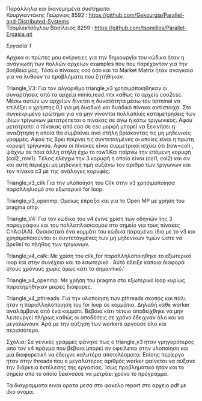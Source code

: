 Παράλληλα και διανεμημένα  συστήματα  
Κουργιαντάκης Γεώργιος 8592 : https://github.com/Gekourgia/Parallel-and-Distributed-Systems  
Τσομλεκτσόγλου Βασίλειος 8259 : https://github.com/tsomilios/Parallel-Ergasia.git  

_Εργασία 1_

Αρχικα οι πρώτες μου ενέργειες για την δημιουργία του κώδικα ήταν η ανάγνωση των πολλών αρχείων
examples που που παρέχονταν για την βοήθεια μας. Τόσο ο πίνακας coo όσο και τα Market Matrix ήταν αναγκαία 
για να λυθούν τα προβλήματα που ζητήθηκαν.

Triangle_V3:
Για τον αλγόριθμο triangle_v3 χρησιμοποιήθηκαν οι συναρτήσεις από τα αρχεία mmio,read.mtx καθως το αρχείο coo2csc. 
Μέσω αυτών ων αρχείων δίνεται η δυνατότητα μέσω του terminal να επιλέξει ο χρήστης 0,1 για μη δυαδικό και δυαδικό πίνακα αντίστοιχα. 
Στο συγκεκριμένο ερώτημα για να μην γίνονται πολλαπλές καταμετρήσεις των ιδίων τρίγωνων μετατρέπεται ο πίνακας σε άνω ή κάτω τριγωνικός. 
Αφού μετατραπεί o πίνακας από coo σε csc μορφή μπορεί να ξεκινήσει η αναζήτηση η οποία θα συμβαίνει ανά στήλη βρίσκοντας τις 
μη μηδενικές γραμμές. Αφού τις βρει παίρνει τις συντεταγμένες οι οποίες είναι η πρώτη κορυφή τρίγωνου.
Αφού οι πίνακες είναι συμμετρικοί ισχύει ότι (row=col) , ψάχνω σε ποια άλλη στήλη έχω το row1.Και παίρνω την επόμενη κορυφή (col2 ,row1).
Tέλος ελέγχω την 3 κορυφή η οποία είναι (col1, col2) και αν και αυτή περιέχει μη μηδενική τιμή αυξάνω τον αριθμό των τρίγωνων και τον πίνακα c3 με της ανάλογες κορυφές.

Triangle_v3_cilk Για την υλοποίηση του Cilk στην v3  χρησιμοποίησα παραλληλισμό στο εξωτερικό for  loop.

Triangle_v3_openmp: Ομοίως έπραξα και για το Open MP με χρήση του pragma omp.

Triangle_V4:
Για τον κώδικα του v4  έγινε χρίση των οδηγιών της 3 παραγράφου και του πολλαπλασιασμού στο σημείο για τους πίνακες C=A⊙(AA). Ουσιαστικά ένα κομμάτι του κώδικα παραμένει ίδιο με το v3 και χρησιμοποιούνται οι συντεταγμένες των μη μηδενικών τιμών ώστε να βρεθεί το πλήθος των τρίγωνων. 

Triangle_v4_calk: Με χρίση του cilk_for παραλληλοποιηθηκε το εξωτερικό  loop και στην συνέχεια και το εσωτερικό . Αυτό έδειξε κάποια διαφορά στους χρόνους χωρίς όμως κάτι το σημαντικό.’

Triangle_v4_openmp: Με χρήση του pragma  στο εξωτερικό loop κυρίως παρατηρήθηκαν μικρές διάφορες. 

Triangle_v4_pthreads: Για την υλοποίηση των pthreads σκοπός και πάλι ήταν η παραλληλοποιηση του for loop σε κομμάτια. Δηλαδή κάθε worker αναλάμβανε από ένα κομμάτι. Βέβαια κάτι τέτοιο αποδείχθηκε να μην λειτουργεί πλήρως καθώς οι αποδόσεις σε χρόνο έδειχναν όλο και να μεγαλώνουν. Αρά με την αύξηση των workers αργούσε όλο και περισσότερο.

Σχόλια:
Σε γενικές γραμμές φάνηκε πως ο triangle_v3 ήταν γρηγορότερος από τον v4 πράγμα που βέβαια μπορεί αν οφείλεται στην υλοποίηση και μια διαφορετική να έδειχνε καλυτέρα αποτελέσματα.
Επίσης περίεργο ήταν στην threads που ο μεγαλύτερος αριθμός worker φαίνεται να αύξανε την διάρκεια εκτέλεσης της εργασίας. Ίσως προβληματικό ήταν και το σημείο από το οποίο ξεκινούσε να μετράει χρόνο το πρόγραμμα.


Τα διαγραμματα ειναι ορατα μεσα στο φακελο report στο αρχειο pdf με ιδιο ονομα.




 

 

 

 

 


 

 


 





